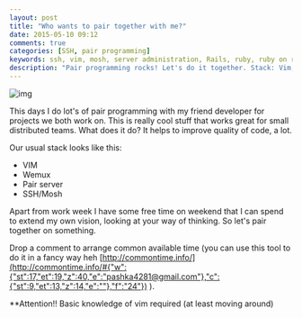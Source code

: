 ```yaml
---
layout: post
title: "Who wants to pair together with me?"
date: 2015-05-10 09:12
comments: true
categories: [SSH, pair programming]
keywords: ssh, vim, mosh, server administration, Rails, ruby, ruby on rails, terminal, bash, unix, web development, Pavlo Sirous, pavlosirous
description: "Pair programming rocks! Let's do it together. Stack: Vim, wemux/tmate, ssh/mosh. Writing a rails app on a remote pair server."
---
```


![img](http://gdurl.com/YVaA)

This days I do lot's of pair programming with my friend developer for projects we both work on. 
This is really cool stuff that works great for small distributed teams. What does it do? It helps to improve quality of code, a lot.
<!-- More -->
Our usual stack looks like this:

* VIM
* Wemux
* Pair server
* SSH/Mosh

Apart from work week I have some free time on weekend that I can spend to extend my own vision, looking at your way of thinking. 
So let's pair together on something.

Drop a comment to arrange common available time (you can use this tool to do it in a fancy way heh 
[http://commontime.info/](http://commontime.info/#{"w":{"st":17,"et":19,"z":40,"e":"pashka4281@gmail.com"},"c":{"st":9,"et":13,"z":14,"e":""},"f":"24"}) ).

**Attention!! Basic knowledge of vim required (at least moving around)
